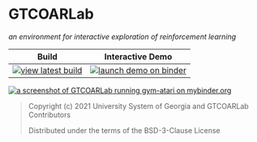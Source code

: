 # GTCOARLab

_an environment for interactive exploration of reinforcement learning_

|                Build                 |               Interactive Demo               |
| :----------------------------------: | :------------------------------------------: |
| [![view latest build][ci-badge]](ci) | [![launch demo on binder][demo-badge]][demo] |

[![a screenshot of GTCOARLab running gym-atari on mybinder.org][screenshot]][screenshot-issue]

[ci]: https://github.com/gt-coar/gt-coar-lab/actions
[ci-badge]: https://github.com/gt-coar/gt-coar-lab/workflows/CI/badge.svg
[demo-badge]: https://mybinder.org/badge_logo.svg
[demo]:
  https://mybinder.org/v2/gh/gt-coar/gt-coar-lab/master?urlpath=lab/notebooks/Headless%20Gym.ipynb
[screenshot]:
  https://user-images.githubusercontent.com/7581399/111483945-ab1b1180-870b-11eb-8ce3-2bd81b205733.png
[screenshot-issue]: https://github.com/gt-coar/gt-coar-lab/issues/16

> Copyright (c) 2021 University System of Georgia and GTCOARLab Contributors
>
> Distributed under the terms of the BSD-3-Clause License
